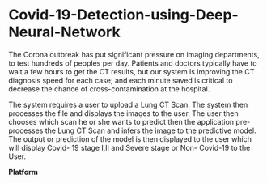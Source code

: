 # Covid-19-Detection-using-Deep-Neural-Network

The Corona outbreak has put significant pressure on imaging departments, to
test hundreds of peoples per day. Patients and doctors typically have to wait a
few hours to get the CT results, but our system is improving the CT diagnosis
speed for each case; and each minute saved is critical to decrease the chance of
cross-contamination at the hospital.

The system requires a user to upload a Lung CT Scan. The system then
processes the file and displays the images to the user. The user then chooses
which scan he or she wants to predict then the application pre-processes the
Lung CT Scan and infers the image to the predictive model. The output or prediction
of the model is then displayed to the user which will display Covid-
19 stage I,II and Severe stage or Non- Covid-19 to the User.

**Platform**
